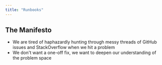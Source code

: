 ```yaml
---
title: "Runbooks"
---
```


## The Manifesto

- We are tired of haphazardly hunting through messy threads of GitHub issues and StackOverflow when we hit a problem
- We don't want a one-off fix, we want to deepen our understanding of the problem space

